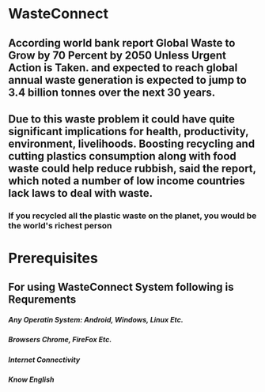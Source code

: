 # WasteConnect
## According world bank report  Global Waste to Grow by 70 Percent by 2050 Unless Urgent Action is Taken. and expected to reach global annual waste generation is expected to jump to 3.4 billion tonnes over the next 30 years.

## Due to this waste problem  it could have quite significant implications for health, productivity, environment, livelihoods. Boosting recycling and cutting plastics consumption along with food waste could help reduce rubbish, said the report, which noted a number of low income countries lack laws to deal with waste.


### If you recycled all the plastic waste on the planet, you would be the world's richest person

# Prerequisites

## For using WasteConnect System following is Requrements

##### Any Operatin System: Android, Windows, Linux Etc.
##### Browsers Chrome, FireFox Etc.
##### Internet Connectivity
##### Know English




